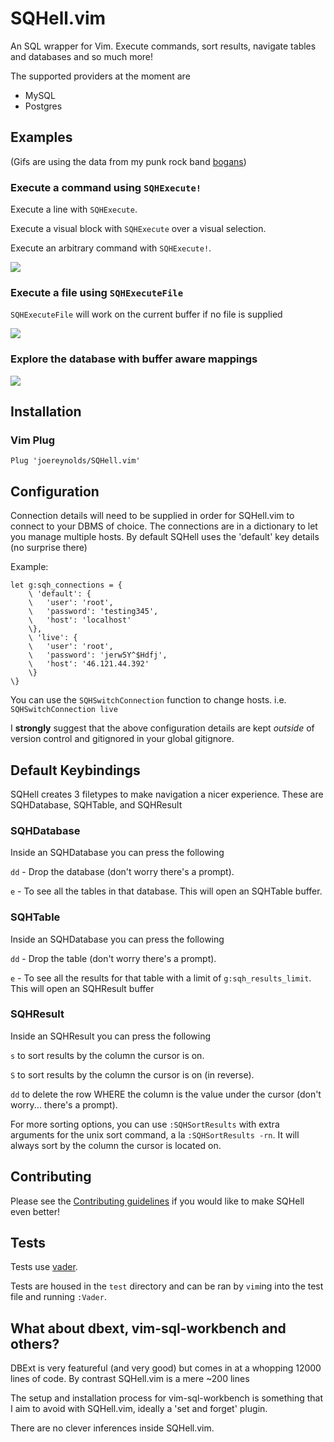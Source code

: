 # SQHell.vim

An SQL wrapper for Vim.
Execute commands, sort results, navigate tables and databases and so much more!

The supported providers at the moment are 
- MySQL
- Postgres 

## Examples

(Gifs are using the data from my punk rock band [bogans](http://bogans.uk))
### Execute a command using `SQHExecute!`

Execute a line with `SQHExecute`.

Execute a visual block with `SQHExecute` over a visual selection.

Execute an arbitrary command with `SQHExecute!`.

![](https://i.imgur.com/osjpU6u.gif)

### Execute a file using `SQHExecuteFile`

`SQHExecuteFile` will work on the current buffer if no file is supplied

![](https://i.imgur.com/67nONqC.gif)

### Explore the database with buffer aware mappings

![](https://i.imgur.com/E12LHnA.gif)

## Installation


### Vim Plug

```
Plug 'joereynolds/SQHell.vim'
```

## Configuration

Connection details will need to be supplied in order for SQHell.vim to connect
to your DBMS of choice. The connections are in a dictionary to let you manage
multiple hosts. By default SQHell uses the 'default' key details (no surprise there)

Example:

```
let g:sqh_connections = {
    \ 'default': {
    \   'user': 'root',
    \   'password': 'testing345',
    \   'host': 'localhost'
    \},
    \ 'live': {
    \   'user': 'root',
    \   'password': 'jerw5Y^$Hdfj',
    \   'host': '46.121.44.392'
    \}
\}
```

You can use the `SQHSwitchConnection` function to change hosts.
i.e. `SQHSwitchConnection live`

I **strongly** suggest that the above configuration details are kept *outside*
of version control and gitignored in your global gitignore.

## Default Keybindings

SQHell creates 3 filetypes to make navigation a nicer experience.
These are SQHDatabase, SQHTable, and SQHResult

### SQHDatabase

Inside an SQHDatabase you can press the following

`dd` - Drop the database (don't worry there's a prompt).

`e` - To see all the tables in that database. This will open an SQHTable buffer.


### SQHTable

Inside an SQHDatabase you can press the following

`dd` - Drop the table (don't worry there's a prompt).

`e` - To see all the results for that table with a limit of `g:sqh_results_limit`.
      This will open an SQHResult buffer

### SQHResult

Inside an SQHResult you can press the following

`s` to sort results by the column the cursor is on.

`S` to sort results by the column the cursor is on (in reverse).

`dd` to delete the row WHERE the column is the value under the cursor (don't worry... there's a prompt).


For more sorting options, you can use `:SQHSortResults` with extra arguments for the unix sort command, a la `:SQHSortResults -rn`. It will always sort by the column the cursor is located on.

## Contributing

Please see the [Contributing guidelines](CONTRIBUTING.md) if you would like to make SQHell even better!

## Tests

Tests use [vader](https://github.com/junegunn/vader.vim).

Tests are housed in the `test` directory and can be ran by
`vim`ing into the test file and running `:Vader`.

## What about dbext, vim-sql-workbench and others?

DBExt is very featureful (and very good) but comes in at a whopping 12000 lines
of code. By contrast SQHell.vim is a mere ~200 lines

The setup and installation process for vim-sql-workbench is something that I
aim to avoid with SQHell.vim, ideally a 'set and forget' plugin.

There are no clever inferences inside SQHell.vim.
